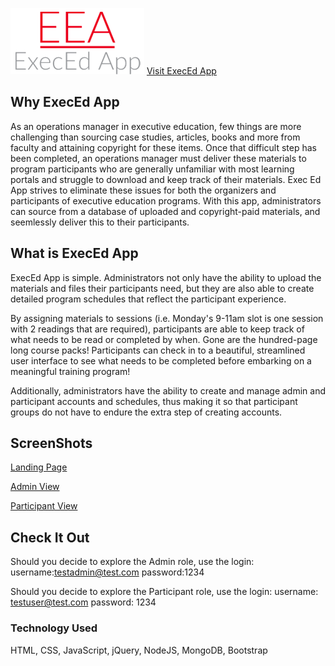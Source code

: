 [![eeaLogo](eealogo.png)](https://lit-savannah-21161.herokuapp.com/)
[Visit ExecEd App](https://lit-savannah-21161.herokuapp.com/)

## Why ExecEd App
As an operations manager in executive education, few things are more challenging than sourcing case studies, articles, books and more from faculty and attaining copyright for these items. Once that difficult step has been completed, an operations manager must deliver these materials to program participants who are generally unfamiliar with most learning portals and struggle to download and keep track of their materials. Exec Ed App strives to eliminate these issues for both the organizers and participants of executive education programs. With this app, administrators can source from a database of uploaded and copyright-paid materials, and seemlessly deliver this to their participants.

## What is ExecEd App
ExecEd App is simple. Administrators not only have the ability to upload the materials and files their participants need, but they are also able to create detailed program schedules that reflect the participant experience. 

By assigning materials to sessions (i.e. Monday's 9-11am slot is one session with 2 readings that are required), participants are able to keep track of what needs to be read or completed by when. Gone are the hundred-page long course packs! Participants can check in to a beautiful, streamlined user interface to see what needs to be completed before embarking on a meaningful training program!

Additionally, administrators have the ability to create and manage admin and participant accounts and schedules, thus making it so that participant groups do not have to endure the extra step of creating accounts. 

## ScreenShots
[Landing Page](https://gyazo.com/4302ccc5489c392c9c087c62001e118d)

[Admin View](https://gyazo.com/c597c195a51f338d3e38c36a76153025)

[Participant View](https://gyazo.com/8908feb09f9ede101740925d7083f906)

## Check It Out
Should you decide to explore the Admin role, use the login:
username:testadmin@test.com
password:1234

Should you decide to explore the Participant role, use the login: 
username: testuser@test.com
password: 1234

### Technology Used
HTML, CSS, JavaScript, jQuery, NodeJS, MongoDB, Bootstrap



